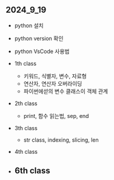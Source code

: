 ## 2024_9_19
<!-- - ![default](image/Default_2.jpg) 이미지 삽입방법-->
- python 설치
- python version 확인
- python VsCode 사용법

- 1th class
    - 키워드, 식별자, 변수, 자료형
    - 연산자, 연산자 오버라이딩
    - 파이썬에섣의 변수 클래스이 객체 관계
- 2th class
    - print, 함수 읽는법, sep, end
- 3th class
    - str class, indexing, slicing, len
- 4th class
    
- 6th class
    - 

